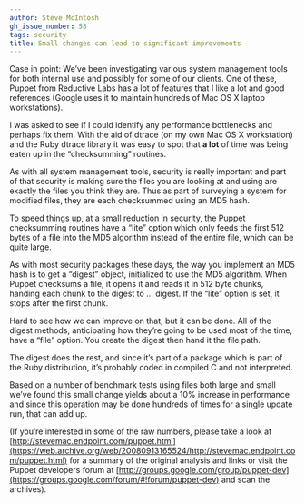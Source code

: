 ```yaml
---
author: Steve McIntosh
gh_issue_number: 58
tags: security
title: Small changes can lead to significant improvements
---
```


Case in point: We’ve been investigating various system management tools for both internal use and possibly for some of our clients. One of these, Puppet from Reductive Labs has a lot of features that I like a lot and good references (Google uses it to maintain hundreds of Mac OS X laptop workstations).

I was asked to see if I could identify any performance bottlenecks and perhaps fix them. With the aid of dtrace (on my own Mac OS X workstation) and the Ruby dtrace library it was easy to spot that **a lot** of time was being eaten up in the “checksumming” routines.

As with all system management tools, security is really important and part of that security is making sure the files you are looking at and using are exactly the files you think they are. Thus as part of surveying a system for modified files, they are each checksummed using an MD5 hash.

To speed things up, at a small reduction in security, the Puppet checksumming routines have a “lite” option which only feeds the first 512 bytes of a file into the MD5 algorithm instead of the entire file, which can be quite large.

As with most security packages these days, the way you implement an MD5 hash is to get a “digest” object, initialized to use the MD5 algorithm. When Puppet checksums a file, it opens it and reads it in 512 byte chunks, handing each chunk to the digest to ... digest. If the “lite” option is set, it stops after the first chunk.

Hard to see how we can improve on that, but it can be done. All of the digest methods, anticipating how they’re going to be used most of the time, have a “file” option. You create the digest then hand it the file path.

The digest does the rest, and since it’s part of a package which is part of the Ruby distribution, it’s probably coded in compiled C and not interpreted.

Based on a number of benchmark tests using files both large and small we’ve found this small change yields about a 10% increase in performance and since this operation may be done hundreds of times for a single update run, that can add up.

(If you’re interested in some of the raw numbers, please take a look at [http://stevemac.endpoint.com/puppet.html](https://web.archive.org/web/20080913165524/http://stevemac.endpoint.com/puppet.html) for a summary of the original analysis and links or visit the Puppet developers forum at [http://groups.google.com/group/puppet-dev](https://groups.google.com/forum/#!forum/puppet-dev) and scan the archives).
